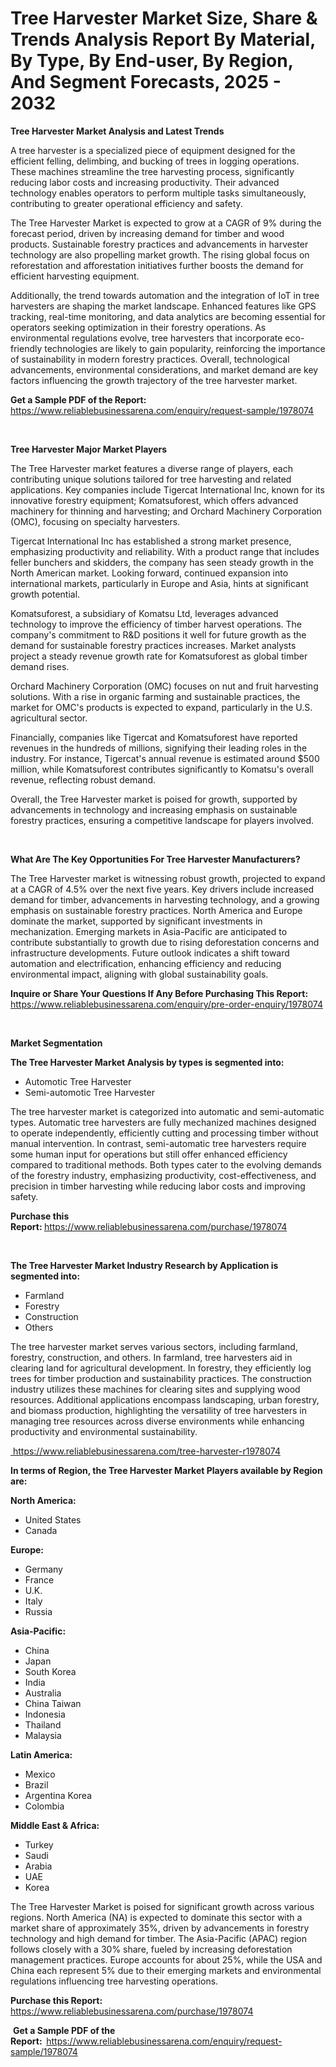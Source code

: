 <p><h1>Tree Harvester Market Size, Share & Trends Analysis Report By Material, By Type, By End-user, By Region, And Segment Forecasts, 2025 - 2032</h1></p><p><strong>Tree Harvester Market Analysis and Latest Trends</strong></p>
<p><p>A tree harvester is a specialized piece of equipment designed for the efficient felling, delimbing, and bucking of trees in logging operations. These machines streamline the tree harvesting process, significantly reducing labor costs and increasing productivity. Their advanced technology enables operators to perform multiple tasks simultaneously, contributing to greater operational efficiency and safety.</p><p>The Tree Harvester Market is expected to grow at a CAGR of 9% during the forecast period, driven by increasing demand for timber and wood products. Sustainable forestry practices and advancements in harvester technology are also propelling market growth. The rising global focus on reforestation and afforestation initiatives further boosts the demand for efficient harvesting equipment.</p><p>Additionally, the trend towards automation and the integration of IoT in tree harvesters are shaping the market landscape. Enhanced features like GPS tracking, real-time monitoring, and data analytics are becoming essential for operators seeking optimization in their forestry operations. As environmental regulations evolve, tree harvesters that incorporate eco-friendly technologies are likely to gain popularity, reinforcing the importance of sustainability in modern forestry practices. Overall, technological advancements, environmental considerations, and market demand are key factors influencing the growth trajectory of the tree harvester market.</p></p>
<p><strong>Get a Sample PDF of the Report:&nbsp;</strong> <a href="https://www.reliablebusinessarena.com/enquiry/request-sample/1978074?utm_campaign=3438&utm_medium=2&utm_source=Github&utm_content=ia&utm_term=16042025&utm_id=tree-harvester">https://www.reliablebusinessarena.com/enquiry/request-sample/1978074</a></p>
<p>&nbsp;</p>
<p><strong>Tree Harvester Major Market Players</strong></p>
<p><p>The Tree Harvester market features a diverse range of players, each contributing unique solutions tailored for tree harvesting and related applications. Key companies include Tigercat International Inc, known for its innovative forestry equipment; Komatsuforest, which offers advanced machinery for thinning and harvesting; and Orchard Machinery Corporation (OMC), focusing on specialty harvesters.</p><p>Tigercat International Inc has established a strong market presence, emphasizing productivity and reliability. With a product range that includes feller bunchers and skidders, the company has seen steady growth in the North American market. Looking forward, continued expansion into international markets, particularly in Europe and Asia, hints at significant growth potential.</p><p>Komatsuforest, a subsidiary of Komatsu Ltd, leverages advanced technology to improve the efficiency of timber harvest operations. The company's commitment to R&D positions it well for future growth as the demand for sustainable forestry practices increases. Market analysts project a steady revenue growth rate for Komatsuforest as global timber demand rises.</p><p>Orchard Machinery Corporation (OMC) focuses on nut and fruit harvesting solutions. With a rise in organic farming and sustainable practices, the market for OMC's products is expected to expand, particularly in the U.S. agricultural sector.</p><p>Financially, companies like Tigercat and Komatsuforest have reported revenues in the hundreds of millions, signifying their leading roles in the industry. For instance, Tigercat's annual revenue is estimated around $500 million, while Komatsuforest contributes significantly to Komatsu's overall revenue, reflecting robust demand.</p><p>Overall, the Tree Harvester market is poised for growth, supported by advancements in technology and increasing emphasis on sustainable forestry practices, ensuring a competitive landscape for players involved.</p></p>
<p>&nbsp;</p>
<p><strong>What Are The Key Opportunities For Tree Harvester Manufacturers?</strong></p>
<p><p>The Tree Harvester market is witnessing robust growth, projected to expand at a CAGR of 4.5% over the next five years. Key drivers include increased demand for timber, advancements in harvesting technology, and a growing emphasis on sustainable forestry practices. North America and Europe dominate the market, supported by significant investments in mechanization. Emerging markets in Asia-Pacific are anticipated to contribute substantially to growth due to rising deforestation concerns and infrastructure developments. Future outlook indicates a shift toward automation and electrification, enhancing efficiency and reducing environmental impact, aligning with global sustainability goals.</p></p>
<p><strong>Inquire or Share Your Questions If Any Before Purchasing This Report:</strong> <a href="https://www.reliablebusinessarena.com/enquiry/pre-order-enquiry/1978074?utm_campaign=3438&utm_medium=2&utm_source=Github&utm_content=ia&utm_term=16042025&utm_id=tree-harvester">https://www.reliablebusinessarena.com/enquiry/pre-order-enquiry/1978074</a></p>
<p>&nbsp;</p>
<p><strong>Market Segmentation</strong></p>
<p><strong>The Tree Harvester Market Analysis by types is segmented into:</strong></p>
<p><ul><li>Automotic Tree Harvester</li><li>Semi-automotic Tree Harvester</li></ul></p>
<p><p>The tree harvester market is categorized into automatic and semi-automatic types. Automatic tree harvesters are fully mechanized machines designed to operate independently, efficiently cutting and processing timber without manual intervention. In contrast, semi-automatic tree harvesters require some human input for operations but still offer enhanced efficiency compared to traditional methods. Both types cater to the evolving demands of the forestry industry, emphasizing productivity, cost-effectiveness, and precision in timber harvesting while reducing labor costs and improving safety.</p></p>
<p><strong>Purchase this Report:&nbsp;</strong><a href="https://www.reliablebusinessarena.com/purchase/1978074?utm_campaign=3438&utm_medium=2&utm_source=Github&utm_content=ia&utm_term=16042025&utm_id=tree-harvester">https://www.reliablebusinessarena.com/purchase/1978074</a></p>
<p>&nbsp;</p>
<p><strong>The Tree Harvester Market Industry Research by Application is segmented into:</strong></p>
<p><ul><li>Farmland</li><li>Forestry</li><li>Construction</li><li>Others</li></ul></p>
<p><p>The tree harvester market serves various sectors, including farmland, forestry, construction, and others. In farmland, tree harvesters aid in clearing land for agricultural development. In forestry, they efficiently log trees for timber production and sustainability practices. The construction industry utilizes these machines for clearing sites and supplying wood resources. Additional applications encompass landscaping, urban forestry, and biomass production, highlighting the versatility of tree harvesters in managing tree resources across diverse environments while enhancing productivity and environmental sustainability.</p></p>
<p><a href="https://www.reliablebusinessarena.com/tree-harvester-r1978074?utm_campaign=3438&utm_medium=2&utm_source=Github&utm_content=ia&utm_term=16042025&utm_id=tree-harvester">&nbsp;https://www.reliablebusinessarena.com/tree-harvester-r1978074</a></p>
<p><strong>In terms of Region, the Tree Harvester Market Players available by Region are:</strong></p>
<p>
    <p> <strong> North America: </strong>
        <ul>
            <li>United States</li>
            <li>Canada</li>
        </ul>
        </p> 
    <p> <strong> Europe: </strong>
        <ul>
            <li>Germany</li>
            <li>France</li>
            <li>U.K.</li>
            <li>Italy</li>
            <li>Russia</li>
        </ul>
        </p> 
    <p> <strong> Asia-Pacific: </strong>
        <ul>
            <li>China</li>
            <li>Japan</li>
            <li>South Korea</li>
            <li>India</li>
            <li>Australia</li>
            <li>China Taiwan</li>
            <li>Indonesia</li>
            <li>Thailand</li>
            <li>Malaysia</li>
        </ul>
        </p> 
    <p> <strong> Latin America: </strong>
        <ul>
            <li>Mexico</li>
            <li>Brazil</li>
            <li>Argentina Korea</li>
            <li>Colombia</li>
        </ul>
        </p> 
    <p> <strong> Middle East & Africa: </strong>
        <ul>
            <li>Turkey</li>
            <li>Saudi</li>
            <li>Arabia</li>
            <li>UAE</li>
            <li>Korea</li>
        </ul>
    </p>
    </p>
<p><p>The Tree Harvester Market is poised for significant growth across various regions. North America (NA) is expected to dominate this sector with a market share of approximately 35%, driven by advancements in forestry technology and high demand for timber. The Asia-Pacific (APAC) region follows closely with a 30% share, fueled by increasing deforestation management practices. Europe accounts for about 25%, while the USA and China each represent 5% due to their emerging markets and environmental regulations influencing tree harvesting operations.</p></p>
<p><strong>Purchase this Report: </strong><a href="https://www.reliablebusinessarena.com/purchase/1978074?utm_campaign=3438&utm_medium=2&utm_source=Github&utm_content=ia&utm_term=16042025&utm_id=tree-harvester">https://www.reliablebusinessarena.com/purchase/1978074</a></p>
<p>&nbsp;<strong>Get a Sample PDF of the Report:&nbsp;&nbsp;</strong><a href="https://www.reliablebusinessarena.com/enquiry/request-sample/1978074?utm_campaign=3438&utm_medium=2&utm_source=Github&utm_content=ia&utm_term=16042025&utm_id=tree-harvester">https://www.reliablebusinessarena.com/enquiry/request-sample/1978074</a></p>
<p><strong></strong></p>
<p><p></p><p></p><p></p></p>